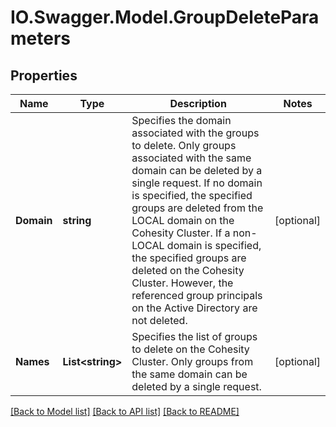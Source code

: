 # IO.Swagger.Model.GroupDeleteParameters
## Properties

Name | Type | Description | Notes
------------ | ------------- | ------------- | -------------
**Domain** | **string** | Specifies the domain associated with the groups to delete. Only groups associated with the same domain can be deleted by a single request. If no domain is specified, the specified groups are deleted from the LOCAL domain on the Cohesity Cluster. If a non-LOCAL domain is specified, the specified groups are deleted on the Cohesity Cluster. However, the referenced group principals on the Active Directory are not deleted. | [optional] 
**Names** | **List&lt;string&gt;** | Specifies the list of groups to delete on the Cohesity Cluster. Only groups from the same domain can be deleted by a single request. | [optional] 

[[Back to Model list]](../README.md#documentation-for-models) [[Back to API list]](../README.md#documentation-for-api-endpoints) [[Back to README]](../README.md)

